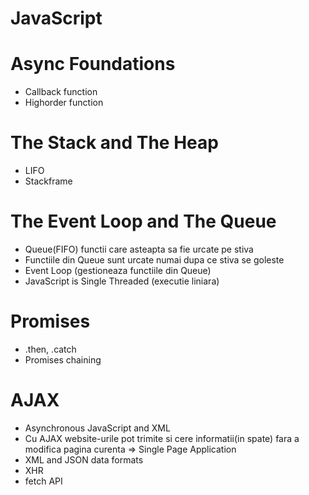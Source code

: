 # JavaScript

# Async Foundations
  * Callback function
  * Highorder function
  
# The Stack and The Heap
  * LIFO
  * Stackframe
  
# The Event Loop and The Queue
  * Queue(FIFO) functii care asteapta sa fie urcate pe stiva
  * Functiile din Queue sunt urcate numai dupa ce stiva se goleste
  * Event Loop (gestioneaza functiile din Queue)
  * JavaScript is Single Threaded (executie liniara)
  
# Promises
  * .then, .catch
  * Promises chaining
  
# AJAX
 * Asynchronous JavaScript and XML
 * Cu AJAX website-urile pot trimite si cere informatii(in spate) fara a modifica pagina curenta => Single Page Application
 * XML and JSON data formats
 * XHR
 * fetch API
